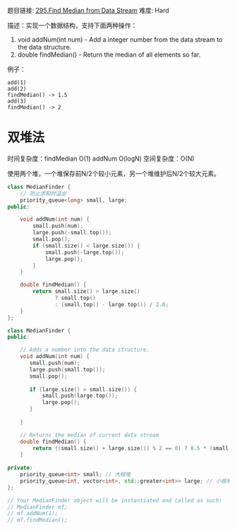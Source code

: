 题目链接: [295.Find Median from Data Stream][1]
难度: Hard

描述：实现一个数据结构，支持下面两种操作：
1. void addNum(int num) - Add a integer number from the data stream to the data structure.
2. double findMedian() - Return the median of all elements so far.

例子：
```
add(1)
add(2)
findMedian() -> 1.5
add(3) 
findMedian() -> 2
```

# 双堆法
时间复杂度：findMedian O(1)    addNum O(logN)
空间复杂度：O(N)

使用两个堆，一个堆保存前N/2个较小元素，另一个堆维护后N/2个较大元素。

```cpp
class MedianFinder {
	// 防止求和时溢出
    priority_queue<long> small, large;
public:

    void addNum(int num) {
        small.push(num);
        large.push(-small.top());
        small.pop();
        if (small.size() < large.size()) {
            small.push(-large.top());
            large.pop();
        }
    }

    double findMedian() {
        return small.size() > large.size()
               ? small.top()
               : (small.top() - large.top()) / 2.0;
    }
};
```


```cpp
class MedianFinder {
public:

    // Adds a number into the data structure.
    void addNum(int num) {
       small.push(num);
       large.push(small.top());
       small.pop();
       
       if (large.size() > small.size()) {
           small.push(large.top());
           large.pop();
       }
       
    }

    // Returns the median of current data stream
    double findMedian() {
        return ((small.size() + large.size()) % 2 == 0) ? 0.5 * (small.top() + large.top()) : small.top();
    }
    
private:
    priority_queue<int> small; // 大根堆
    priority_queue<int, vector<int>, std::greater<int>> large; // 小根堆
};

// Your MedianFinder object will be instantiated and called as such:
// MedianFinder mf;
// mf.addNum(1);
// mf.findMedian();
```

[1]: https://leetcode.com/problems/find-median-from-data-stream/